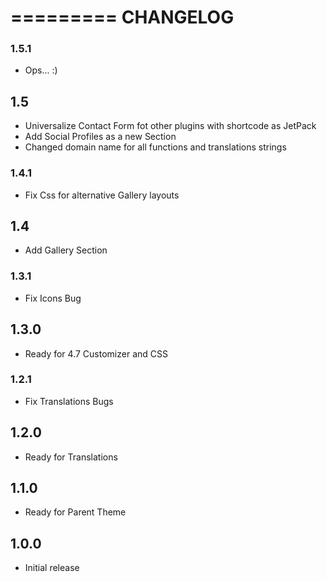 =========
CHANGELOG
=========

### 1.5.1
* Ops... :)

## 1.5
* Universalize Contact Form fot other plugins with shortcode as JetPack
* Add Social Profiles as a new Section
* Changed domain name for all functions and translations strings

### 1.4.1
* Fix Css for alternative Gallery layouts

## 1.4
* Add Gallery Section

### 1.3.1
* Fix Icons Bug

## 1.3.0
* Ready for 4.7 Customizer and CSS

### 1.2.1
* Fix Translations Bugs

## 1.2.0
* Ready for Translations

## 1.1.0
* Ready for Parent Theme

## 1.0.0
* Initial release
